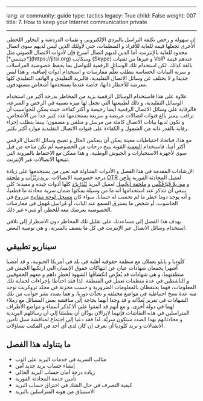 

---

lang: ar
community: guide
type: tactics
legacy: True
child: False
weight: 007
title: 7. How to keep your Internet communication private

---

<p>إن سهولة و&nbsp;رخص تكلفة التراسل بالبردي الإلكتروني و&nbsp;تقنيات الدردشة و&nbsp;التحاور اللحظي الأخرى تجعلها قيمة للغاية للأفراد و&nbsp;المنظمات، حتى لأولئك الذين ليس لديهم سوى اتصال محدود للغاية بالإنترنت. أما الذين لديهم اتصال أسرع فإن لأدوات الاتصال الصوتي مثل [*جيتسي*](https://jitsi.org) وسكايب (Skype) و&nbsp;غيرها من تقنيات VoIP عندهم قيمة بالغة كذلك. لكن استخدام تلك الوسائل الرقمية للتواصل بما يحفظ خصوصية المراسلات و&nbsp;سرية البيانات الحساسة يتطلب تعلّم ممارسات و&nbsp;استخدام أدوات إضافية، و&nbsp;هذا ليس جديدا و&nbsp;لا يختلف عن وسائل الاتصال التقليدية، فالبريد التقليدي و&nbsp;الهاتف التقليدي كلها معرضة للأخطار ذاتها، خاصة عندما يستخدمها أشخاص مستهدفون.</p>

<p>علاوة على هذا فاستخدام الوسائل الرقمية يزيد من المخاطر بدرجة أكبر من استخدام الوسائل التقليدية، و&nbsp;ذلك لطبيعتها التي تجعل لها ميزة نسبية في الرخص و&nbsp;السرعة، فالرقابة على وسائل الاتصال الرقمية أيضا رخيصة و&nbsp;أكثر كفاءة، حيث يمكن للحواسيب أن تراقب بيسر بالغ قنوات اتصالات عريضة و&nbsp;سريعة يستخدمها عدد كبير جدا من الأشخاص، و&nbsp;تكون لديها بيانات الاتصال كاملة من مرسل و&nbsp;متلقي و&nbsp;مضمون؛ بينما يتطلب إجراء رقابة بالقدر ذاته من الشمول و&nbsp;الكفاءة على قنوات الاتصال التقليدية موارد أكثر بكثير.</p>

<p>مع هذا، فباتخاذ احتياطيات معينة يمكن أن ينعكس الحال و&nbsp;تصبح وسائل الاتصال الرقمي أكثر أمنا، فاستخدام <a href="/ar/glossary#encryption">التعمية</a> القوية يتيح درجات من الخصوصية لم تكن متاحة من قبل سوى لأجهزة الاستخبارات و&nbsp;الجيوش الوطنية، و&nbsp;هذا ممكن مع الاحتفاظ بالمرونة التي تتيحها الاتصالات عبر الإنترنت.</p>

<p>الإرشادات المقدمة في هذا الفصل و&nbsp;الأدوات المتناولة فيه تعين من يستخدمها على زيادة درجة خصوصية الاتصالات. <a href="/ar/riseup">بريد رَيْزْأب</a> و&nbsp;<a href="/ar/node/547">ملحقة OTR</a> لعميل المحادثة الفورية <a href="/ar/pidgin">بِدْجِن</a> و&nbsp;<a href="/ar/firefox">موزيلا فَيَرْفُكْس</a> و&nbsp;<a href="/ar/thuderbird_encryption">ملحقة إنِجْمِيل</a> لعميل البريد <a href="/ar/thunderbird_main">ثَنْدَرْبِرْد</a> كلها أدوات جيدة و&nbsp;مفيدة؛ كلن ينبغي أن تتذكر عند استخدامها أنه ما من وسيلة يمكنها ضمان سرية محادثة ما قطعيا، و&nbsp;أنه يوجد دوما خطر ما لم تحسب له حسابا، سواء كان <a href="/ar/glossary#keylogger">مسجل لوحة مفاتيح</a> مزروع في الحاسوب، أو&nbsp;شخص ما يسترق السمع عند الباب، أو&nbsp;مُراسِل مُهمِل في ممارسات الخصوصية يعرضك معه للخطر، أو&nbsp;شيء غير ذلك.</p>

<p>يهدف هذا الفصل إلى مساعدتك على تقليل تلك المخاطر دون الاضطرار إلى تلافي استخدام وسائل الاتصال عبر الإنترنت في كل ما يتصف بالسرية، و&nbsp;هي توصية البعض.</p>

<div class="backgroundscenario">
<h2>سيناريو تطبيقي</h2>

<p><span class="actorname">كلَوديا</span> و&nbsp;<span class="actorname">پابلو</span> يعملان مع منظمة حقوقية أهلية في بلد في أمريكا الجنوبية، و&nbsp;قد أمضيا أشهرا يجمعان شهادات عيان عن انتهاكات حقوق الإنسان التي ارتكبها الجيش في منطقتهما، و&nbsp;هي شهادات قد يُعرِِّض انكشافُها الشهودَ لخطرٍ داهم و&nbsp;معهم الحقوقيين و&nbsp;الناشطين في عدة منظمات تعمل في المنطقة. لذا فقد احتاطا بإجراءات لحماية تلك المعلومات، فهما يحتفظان بالمعلومات الضرورية و&nbsp;حسب مخزنة في مجلد تروكربت توجد منه عدة نسخ احتياطية في مواضع مختلفة و&nbsp;تحدَّث دوريا. و&nbsp;هما بصدد نشر جوانب من تلك الشهادات في تقرير يُعدَّانه و&nbsp;قد وجدا أنهما بحاجة إلى مناقشة بعض المسائل مع زملاء لهما في دولة أخرى، و&nbsp;مع أنهم قد اتفقوا على ألا تُذكر أسماء و&nbsp;مواضع الأطراف المتراسلين في هذه النقاشات فإنهما لايزالان يودَّان أن يطمئنا إلى أن رسائلهم البريدية و&nbsp;محادثاتهم بهذا الصدد ستكون سريَّة. لذا فقد دعيا إلى اجتماع لمناقشة سبل تأمين الاتصالات و&nbsp;تريد كلَوديا أن تعرف إن كان لدى أي أحد في المكتب تساؤلات.</p>
</div>

<h2>ما يتناوله هذا الفصل</h2>

<ul>
	<li>مثالب السرية في خدمات البريد على الوب</li>
	<li>إنشاء حساب بريد جديد آمن</li>
	<li>زيادة درجة أمان حساب البريد الحالي</li>
	<li>تأمين خدمة المحادثة الفورية</li>
	<li>كيفية التصرف في حال الشك في اختراق حساب البريد</li>
	<li>الاستيثاق من هوية المتراسلين بالبريد</li>
</ul>


